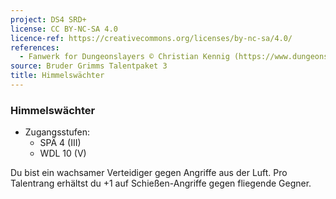 ```yaml
---
project: DS4 SRD+
license: CC BY-NC-SA 4.0
licence-ref: https://creativecommons.org/licenses/by-nc-sa/4.0/
references: 
  - Fanwerk for Dungeonslayers © Christian Kennig (https://www.dungeonslayers.net/)
source: Bruder Grimms Talentpaket 3
title: Himmelswächter
---
```


### Himmelswächter

- Zugangsstufen:
  - SPÄ 4 (III)
  - WDL 10 (V)

Du bist ein wachsamer Verteidiger gegen Angriffe aus der Luft. Pro Talentrang erhältst du +1 auf Schießen-Angriffe gegen fliegende Gegner.

